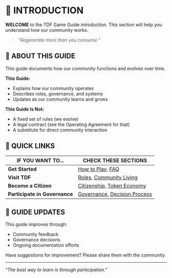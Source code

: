 # 📜 INTRODUCTION

**WELCOME** to the TDF Game Guide introduction. This section will help you understand how our community works.

> *"Regenerate more than you consume."*

## 📖 ABOUT THIS GUIDE

This guide documents how our community functions and evolves over time.

**This Guide:**
- Explains how our community operates
- Describes roles, governance, and systems
- Updates as our community learns and grows

**This Guide Is Not:**
- A fixed set of rules (we evolve)
- A legal contract (see the Operating Agreement for that)
- A substitute for direct community interaction

## 🧭 QUICK LINKS

| IF YOU WANT TO... | CHECK THESE SECTIONS |
|-------------------|----------------------|
| **Get Started** | [How to Play](how_to_play.md), [FAQ](faq.md) |
| **Visit TDF** | [Roles](../02_roles-and-stakeholders/README.md), [Community Living](../06_community-living/README.md) |
| **Become a Citizen** | [Citizenship](../04_citizenship/README.md), [Token Economy](../05_token-economy/README.md) |
| **Participate in Governance** | [Governance](../03_governance/README.md), [Decision Process](../03_governance/decision_process.md) |

## 🔄 GUIDE UPDATES

This guide improves through:
- Community feedback
- Governance decisions
- Ongoing documentation efforts

Have suggestions for improvement? Please share them with the community.

---

*"The best way to learn is through participation."*

